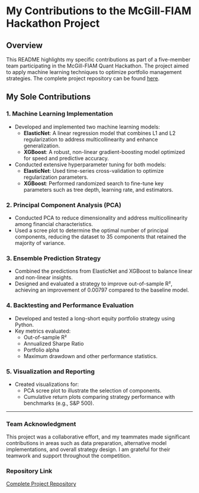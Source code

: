 # My Contributions to the McGill-FIAM Hackathon Project

## Overview
This README highlights my specific contributions as part of a five-member team participating in the McGill-FIAM Quant Hackathon. The project aimed to apply machine learning techniques to optimize portfolio management strategies. The complete project repository can be found [here](https://github.com/michaelkokorudz/ml-algorithmic-trading).

## My Sole Contributions
### 1. **Machine Learning Implementation**
   - Developed and implemented two machine learning models:
     - **ElasticNet**: A linear regression model that combines L1 and L2 regularization to address multicollinearity and enhance generalization.
     - **XGBoost**: A robust, non-linear gradient-boosting model optimized for speed and predictive accuracy.
   - Conducted extensive hyperparameter tuning for both models:
     - **ElasticNet**: Used time-series cross-validation to optimize regularization parameters.
     - **XGBoost**: Performed randomized search to fine-tune key parameters such as tree depth, learning rate, and estimators.

### 2. **Principal Component Analysis (PCA)**
   - Conducted PCA to reduce dimensionality and address multicollinearity among financial characteristics.
   - Used a scree plot to determine the optimal number of principal components, reducing the dataset to 35 components that retained the majority of variance.

### 3. **Ensemble Prediction Strategy**
   - Combined the predictions from ElasticNet and XGBoost to balance linear and non-linear insights.
   - Designed and evaluated a strategy to improve out-of-sample R², achieving an improvement of 0.00797 compared to the baseline model.

### 4. **Backtesting and Performance Evaluation**
   - Developed and tested a long-short equity portfolio strategy using Python.
   - Key metrics evaluated:
     - Out-of-sample R²
     - Annualized Sharpe Ratio
     - Portfolio alpha
     - Maximum drawdown and other performance statistics.

### 5. **Visualization and Reporting**
   - Created visualizations for:
     - PCA scree plot to illustrate the selection of components.
     - Cumulative return plots comparing strategy performance with benchmarks (e.g., S&P 500).

---

### Team Acknowledgment
This project was a collaborative effort, and my teammates made significant contributions in areas such as data preparation, alternative model implementations, and overall strategy design. I am grateful for their teamwork and support throughout the competition.

### Repository Link
[Complete Project Repository](https://github.com/michaelkokorudz/ml-algorithmic-trading)
